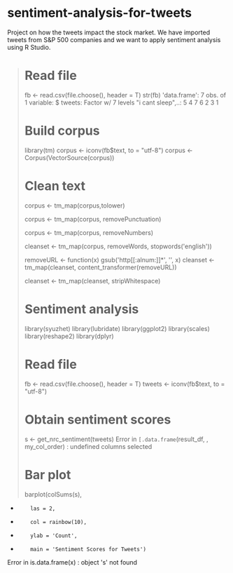 # sentiment-analysis-for-tweets
Project on how the tweets impact the stock market. We have imported tweets from S&P 500 companies and we want to apply sentiment analysis using R Studio.

> # Read file
> fb <- read.csv(file.choose(), header = T)
> str(fb)
'data.frame':	7 obs. of  1 variable:
 $ tweets: Factor w/ 7 levels "i cant sleep",..: 5 4 7 6 2 3 1
> 
> # Build corpus
> library(tm)
> corpus <- iconv(fb$text, to = "utf-8")
> corpus <- Corpus(VectorSource(corpus))
> 
> # Clean text
> corpus <- tm_map(corpus,tolower)
> 
> corpus <- tm_map(corpus, removePunctuation)
> 
> corpus <- tm_map(corpus, removeNumbers)
> 
> cleanset <- tm_map(corpus, removeWords, stopwords('english'))
> 
> removeURL <- function(x) gsub('http[[:alnum:]]*', '', x)
> cleanset <- tm_map(cleanset, content_transformer(removeURL))
> 
> cleanset <- tm_map(cleanset, stripWhitespace)
> 
> # Sentiment analysis
> library(syuzhet)
> library(lubridate)
> library(ggplot2)
> library(scales)
> library(reshape2)
> library(dplyr)
> 
> # Read file
> fb <- read.csv(file.choose(), header = T)
> tweets <- iconv(fb$text, to = "utf-8")
> 
> # Obtain sentiment scores
> s <- get_nrc_sentiment(tweets)
Error in `[.data.frame`(result_df, , my_col_order) : 
  undefined columns selected
> 
> # Bar plot
> barplot(colSums(s),
+         las = 2,
+         col = rainbow(10),
+         ylab = 'Count',
+         main = 'Sentiment Scores for Tweets')
Error in is.data.frame(x) : object 's' not found

